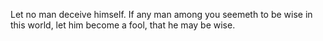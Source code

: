 Let no man deceive himself. If any man among you seemeth to be wise in this world, let him become a fool, that he may be wise.
